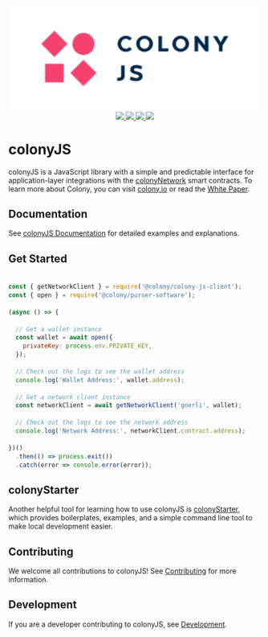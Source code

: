 <div align="center">
  <img src="/docs/img/colonyJS_color.svg" width="600" />
</div>
<div align="center">
  <a href="https://circleci.com/gh/JoinColony/colonyJS">
    <img src="https://circleci.com/gh/JoinColony/colonyJS.svg?style=shield" />
  </a>
  <a href="https://greenkeeper.io/">
    <img src="https://badges.greenkeeper.io/JoinColony/colonyJS.svg" />
  </a>
  <a href="https://gitter.im/JoinColony/colonyJS">
    <img src="https://img.shields.io/gitter/room/TechnologyAdvice/Stardust.svg" />
  </a>
  <a href="https://build.colony.io/">
    <img src="https://img.shields.io/discourse/https/build.colony.io/status.svg" />
  </a>
</div>

# colonyJS

colonyJS is a JavaScript library with a simple and predictable interface for application-layer integrations with the [colonyNetwork](https://github.com/JoinColony/colonyNetwork) smart contracts. To learn more about Colony, you can visit [colony.io](https://colony.io/) or read the [White Paper](https://colony.io/whitepaper.pdf).

## Documentation

See [colonyJS Documentation](https://docs.colony.io/colonyjs/intro-welcome/) for detailed examples and explanations.

## Get Started

```js

const { getNetworkClient } = require('@colony/colony-js-client');
const { open } = require('@colony/purser-software');

(async () => {

  // Get a wallet instance
  const wallet = await open({
    privateKey: process.env.PRIVATE_KEY,
  });

  // Check out the logs to see the wallet address
  console.log('Wallet Address:', wallet.address);

  // Get a network client instance
  const networkClient = await getNetworkClient('goerli', wallet);

  // Check out the logs to see the network address
  console.log('Network Address:', networkClient.contract.address);

})()
  .then(() => process.exit())
  .catch(error => console.error(error));

```

## colonyStarter

Another helpful tool for learning how to use colonyJS is [colonyStarter](https://github.com/JoinColony/colonyStarter), which provides boilerplates, examples, and a simple command line tool to make local development easier.

## Contributing

We welcome all contributions to colonyJS! See [Contributing](https://github.com/JoinColony/colonyJS/blob/master/CONTRIBUTING.md) for more information.

## Development

If you are a developer contributing to colonyJS, see [Development](https://github.com/JoinColony/colonyJS/blob/master/DEVELOPMENT.md).
